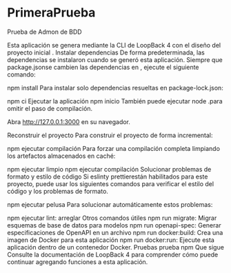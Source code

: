 # PrimeraPrueba
Prueba de Admon de BDD

Esta aplicación se genera mediante la CLI de LoopBack 4 con el diseño del proyecto inicial .
Instalar dependencias
De forma predeterminada, las dependencias se instalaron cuando se generó esta aplicación. Siempre que package.jsonse cambien las dependencias en , ejecute el siguiente comando:

npm install
Para instalar solo dependencias resueltas en package-lock.json:

npm ci
Ejecutar la aplicación
npm inicio
También puede ejecutar node .para omitir el paso de compilación.

Abra http://127.0.0.1:3000 en su navegador.

Reconstruir el proyecto
Para construir el proyecto de forma incremental:

npm ejecutar compilación
Para forzar una compilación completa limpiando los artefactos almacenados en caché:

npm ejecutar limpio
npm ejecutar compilación
Solucionar problemas de formato y estilo de código
Si eslinty prettierestán habilitados para este proyecto, puede usar los siguientes comandos para verificar el estilo del código y los problemas de formato.

npm ejecutar pelusa
Para solucionar automáticamente estos problemas:

npm ejecutar lint: arreglar
Otros comandos útiles
npm run migrate: Migrar esquemas de base de datos para modelos
npm run openapi-spec: Generar especificaciones de OpenAPI en un archivo
npm run docker:build: Crea una imagen de Docker para esta aplicación
npm run docker:run: Ejecute esta aplicación dentro de un contenedor Docker.
Pruebas
prueba npm
Que sigue
Consulte la documentación de LoopBack 4 para comprender cómo puede continuar agregando funciones a esta aplicación.
